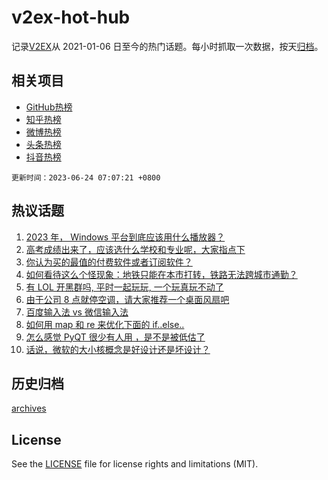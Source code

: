 # v2ex-hot-hub

 记录[V2EX](https://www.v2ex.com/)从 2021-01-06 日至今的热门话题。每小时抓取一次数据，按天[归档](archives)。
 
 ## 相关项目

- [GitHub热榜](https://github.com/lonnyzhang423/github-hot-hub)
- [知乎热榜](https://github.com/lonnyzhang423/zhihu-hot-hub)
- [微博热榜](https://github.com/lonnyzhang423/weibo-hot-hub)
- [头条热榜](https://github.com/lonnyzhang423/toutiao-hot-hub)
- [抖音热榜](https://github.com/lonnyzhang423/douyin-hot-hub)


 `更新时间：2023-06-24 07:07:21 +0800`

## 热议话题

1. [2023 年， Windows 平台到底应该用什么播放器？](https://www.v2ex.com/t/951012)
1. [高考成绩出来了，应该选什么学校和专业呢，大家指点下](https://www.v2ex.com/t/950983)
1. [你认为买的最值的付费软件或者订阅软件？](https://www.v2ex.com/t/951081)
1. [如何看待这么个怪现象：地铁只能在本市打转，铁路无法跨城市通勤？](https://www.v2ex.com/t/951021)
1. [有 LOL 开黑群吗, 平时一起玩玩, 一个玩真玩不动了](https://www.v2ex.com/t/950976)
1. [由于公司 8 点就停空调，请大家推荐一个桌面风扇吧](https://www.v2ex.com/t/951006)
1. [百度输入法 vs 微信输入法](https://www.v2ex.com/t/950978)
1. [如何用 map 和 re 来优化下面的 if..else..](https://www.v2ex.com/t/951017)
1. [怎么感觉 PyQT 很少有人用 ，是不是被低估了](https://www.v2ex.com/t/951057)
1. [话说，微软的大小核概念是好设计还是坏设计？](https://www.v2ex.com/t/951087)

## 历史归档

[archives](archives)

## License

See the [LICENSE](LICENSE) file for license rights and limitations (MIT).
